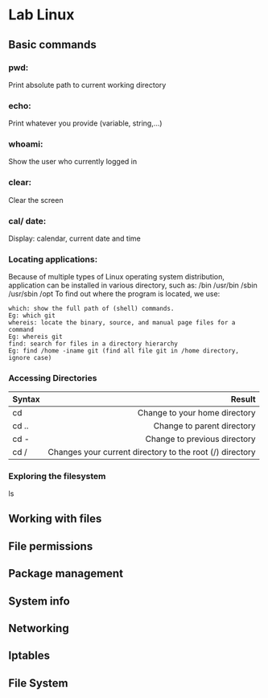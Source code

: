 # Lab Linux
## Basic commands
### **pwd:** 
Print absolute path to current working directory 
### **echo:** 
Print whatever you provide (variable, string,...)
### **whoami:** 
Show the user who currently logged in
### **clear:** 
Clear the screen
### **cal/ date:** 
Display: calendar, current date and time
### **Locating applications:** 
Because of multiple types of Linux operating system distribution, application can be installed in various directory, such as: 
    /bin
    /usr/bin
    /sbin
    /usr/sbin
    /opt
To find out where the program is located, we use:  

    which: show the full path of (shell) commands.
    Eg: which git
    whereis: locate the binary, source, and manual page files for a command 
    Eg: whereis git
    find: search for files in a directory hierarchy
    Eg: find /home -iname git (find all file git in /home directory, ignore case) 
### **Accessing Directories**
| Syntax      | Result                              |
| :---------- | ----------:                         |
| cd          | Change to your home directory       |
| cd ..       | Change to parent directory          |
| cd -        | Change to previous directory        |
| cd /        | Changes your current directory to the root (/) directory        |
### Exploring the filesystem
ls
## Working with files
## File permissions
## Package management
## System info
## Networking
## Iptables
## File System
